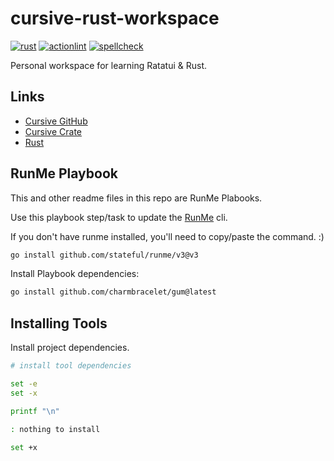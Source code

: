 # cursive-rust-workspace

[![rust](https://github.com/vpayno/cursive-rust-workspace/actions/workflows/rust.yml/badge.svg?branch=main)](https://github.com/vpayno/cursive-rust-workspace/actions/workflows/rust.yml)
[![actionlint](https://github.com/vpayno/cursive-rust-workspace/actions/workflows/gh-actions.yml/badge.svg?branch=main)](https://github.com/vpayno/cursive-rust-workspace/actions/workflows/gh-actions.yml)
[![spellcheck](https://github.com/vpayno/cursive-rust-workspace/actions/workflows/spellcheck.yml/badge.svg?branch=main)](https://github.com/vpayno/cursive-rust-workspace/actions/workflows/spellcheck.yml)

Personal workspace for learning Ratatui & Rust.

## Links

- [Cursive GitHub](https://github.com/gyscos/cursive)
- [Cursive Crate](https://docs.rs/cursive/latest/cursive/)
- [Rust](https://www.rust-lang.org/)

## RunMe Playbook

This and other readme files in this repo are RunMe Plabooks.

Use this playbook step/task to update the [RunMe](https://runme.dev) cli.

If you don't have runme installed, you'll need to copy/paste the command. :)

```bash { background=false category=runme closeTerminalOnSuccess=true excludeFromRunAll=true interactive=true interpreter=bash name=setup-install-runme promptEnv=true terminalRows=10 }
go install github.com/stateful/runme/v3@v3
```

Install Playbook dependencies:

```bash { background=false category=runme closeTerminalOnSuccess=true excludeFromRunAll=true interactive=true interpreter=bash name=setup-runme-deps promptEnv=true terminalRows=10 }
go install github.com/charmbracelet/gum@latest
```

## Installing Tools

Install project dependencies.

```bash { background=false category=setup closeTerminalOnSuccess=true excludeFromRunAll=true interactive=true interpreter=bash name=setup-install-tools promptEnv=true terminalRows=10 }
# install tool dependencies

set -e
set -x

printf "\n"

: nothing to install

set +x
```
